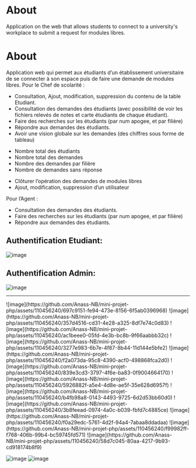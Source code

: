 # About 
Application on the web that allows students to connect to a university's workplace to submit a request for modules libres.
# About
Application web qui permet aux étudiants d’un établissement universitaire de se connecter à son espace puis de faire une demande de modules libres.
Pour le Chef de scolarité :  
- Consultation, Ajout, modification, suppression du contenu de la table Etudiant. 
- Consultation des demandes des étudiants (avec possibilité de voir les fichiers 
relevés de notes et carte étudiants de chaque étudiant). 
- Faire des recherches sur les étudiants (par num apogee, et par filière) 
- Répondre aux demandes des étudiants. 
- Avoir une vision globale sur les demandes (des chiffres sous forme de tableau) 
+ Nombre total des étudiants 
+ Nombre total des demandes 
+ Nombre des demandes par filière 
+ Nombre de demandes sans réponse 
-  Clôturer l’opération des demandes de modules libres 
-  Ajout, modification, suppression d’un utilisateur 
 
Pour l’Agent : 
- Consultation des demandes des étudiants. 
-  Faire des recherches sur les étudiants (par num apogee, et par filière) 
-  Répondre aux demandes des étudiants. 

## Authentification  Etudiant: 
![image](https://github.com/Anass-NB/mini-projet-php/assets/110456240/c1762ecd-09de-4aed-8edc-147b02001122)

## Authentification Admin: 

![image](https://github.com/Anass-NB/mini-projet-php/assets/110456240/ff692f91-63b1-4aca-8204-c110cb5af1e6)
<hr />
![image](https://github.com/Anass-NB/mini-projet-php/assets/110456240/697c9151-fe94-473e-8156-6f5ab0396968)
![image](https://github.com/Anass-NB/mini-projet-php/assets/110456240/357d4516-cd31-4e28-a325-8df7e74c0d83)
![image](https://github.com/Anass-NB/mini-projet-php/assets/110456240/ac1beee0-05fd-4e3b-bc8b-9f66aabbb32c)
![image](https://github.com/Anass-NB/mini-projet-php/assets/110456240/3277e983-6b7e-4f87-8b44-11d144e5bfe2)
![image](https://github.com/Anass-NB/mini-projet-php/assets/110456240/f2a073da-95c8-4390-acf0-498868fca2d0)
![image](https://github.com/Anass-NB/mini-projet-php/assets/110456240/839e3cd3-3797-4f6e-ba83-0f9004664170)
![image](https://github.com/Anass-NB/mini-projet-php/assets/110456240/5926882f-a5e4-4d8e-ae5f-35e628d6957f)
![image](https://github.com/Anass-NB/mini-projet-php/assets/110456240/b4fb98a8-0143-4493-9725-6d2d53bb60d0)
![image](https://github.com/Anass-NB/mini-projet-php/assets/110456240/3b8feead-0974-4a0c-b039-fbfd7c4885ce)
![image](https://github.com/Anass-NB/mini-projet-php/assets/110456240/f0a29edc-5761-4d2f-94a4-7abaa8ddadaa)
![image](https://github.com/Anass-NB/mini-projet-php/assets/110456240/f99982ff-f768-406b-99b4-bc59745fd571)
![image](https://github.com/Anass-NB/mini-projet-php/assets/110456240/58d7c045-80aa-4217-9b93-cd918174b8f9)

![image](https://github.com/Anass-NB/mini-projet-php/assets/110456240/419c1efa-4bbc-42d4-856f-018bd597354f)
![image](https://github.com/Anass-NB/mini-projet-php/assets/110456240/db6c1649-f04b-4955-8b82-d49ee2e545ef)


